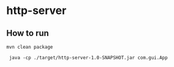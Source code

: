 # http-server

## How to run


```mvn clean package```

`` java -cp ./target/http-server-1.0-SNAPSHOT.jar com.gui.App``